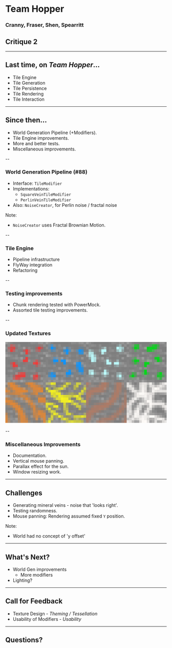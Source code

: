 # Team Hopper
### Cranny, Fraser, Shen, Spearritt
## Critique 2

---

## Last time, on *Team Hopper*...

- Tile Engine
- Tile Generation
- Tile Persistence
- Tile Rendering
- Tile Interaction

---

## Since then...

- World Generation Pipeline (+Modifiers).
- Tile Engine improvements.
- More and better tests.
- Miscellaneous improvements.

--

### World Generation Pipeline (#88)

- Interface: `TileModifier`
- Implementations:
  - `SquareVeinTileModifier`
  - `PerlinVeinTileModifier`
- Also: `NoiseCreator`, for Perlin noise / fractal noise

Note:
- `NoiseCreator` uses Fractal Brownian Motion.

--

### Tile Engine

- Pipeline infrastructure
- FlyWay integration
- Refactoring

--

### Testing improvements

- Chunk rendering tested with PowerMock.
- Assorted tile testing improvements.

--

### Updated Textures

<img src="media/new_textures.png" class="pixely"></img>

--

### Miscellaneous Improvements

- Documentation.
- Vertical mouse panning.
- Parallax effect for the sun.
- Window resizing work.

---

## Challenges

- Generating mineral veins - noise that 'looks right'.
- Testing randomness.
- Mouse panning: Rendering assumed fixed `Y` position.

Note:
- World had no concept of 'y offset'

---

## What's Next?

- World Gen improvements
    - More modifiers
- Lighting?


---

## Call for Feedback

- Texture Design - *Theming / Tessellation*
- Usability of Modifiers - *Usability*

---

## Questions?
